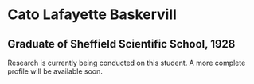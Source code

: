 # Cato Lafayette Baskervill
## Graduate of Sheffield Scientific School, 1928

Research is currently being conducted on this student. A more complete profile will be available soon.
